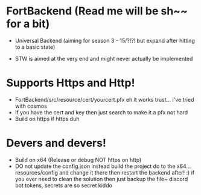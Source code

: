# FortBackend (Read me will be sh~~ for a bit)

- Universal Backend (aiming for season 3 - 15/?!?! but expand after hitting to a basic state)

- STW is aimed at the very end and might never actually be implemented

# Supports Https and Http!
- FortBackend/src/resource/cert/yourcert.pfx eh it works trust... i've tried with cosmos
- if you have the cert and key then just search to make it a pfx not hard
- Build on https if https duh  

# Devers and devers!
- Build on x64 (Release or debug NOT https on http)
- DO not update the config.json instead build the project do to the x64... resources/config and change it there then restart the backend after! :) if you ever need to clean the solution then just backup the file~ discord bot tokens, secrets are so secret kiddo